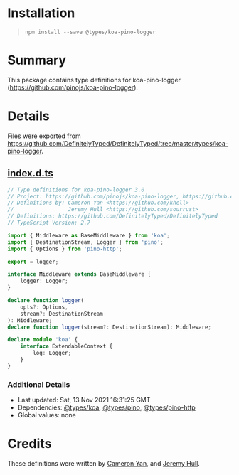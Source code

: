 # Installation
> `npm install --save @types/koa-pino-logger`

# Summary
This package contains type definitions for koa-pino-logger (https://github.com/pinojs/koa-pino-logger).

# Details
Files were exported from https://github.com/DefinitelyTyped/DefinitelyTyped/tree/master/types/koa-pino-logger.
## [index.d.ts](https://github.com/DefinitelyTyped/DefinitelyTyped/tree/master/types/koa-pino-logger/index.d.ts)
````ts
// Type definitions for koa-pino-logger 3.0
// Project: https://github.com/pinojs/koa-pino-logger, https://github.com/davidmarkclements/koa-pino-logger
// Definitions by: Cameron Yan <https://github.com/khell>
//                 Jeremy Hull <https://github.com/sourrust>
// Definitions: https://github.com/DefinitelyTyped/DefinitelyTyped
// TypeScript Version: 2.7

import { Middleware as BaseMiddleware } from 'koa';
import { DestinationStream, Logger } from 'pino';
import { Options } from 'pino-http';

export = logger;

interface Middleware extends BaseMiddleware {
    logger: Logger;
}

declare function logger(
    opts?: Options,
    stream?: DestinationStream
): Middleware;
declare function logger(stream?: DestinationStream): Middleware;

declare module 'koa' {
    interface ExtendableContext {
        log: Logger;
    }
}

````

### Additional Details
 * Last updated: Sat, 13 Nov 2021 16:31:25 GMT
 * Dependencies: [@types/koa](https://npmjs.com/package/@types/koa), [@types/pino](https://npmjs.com/package/@types/pino), [@types/pino-http](https://npmjs.com/package/@types/pino-http)
 * Global values: none

# Credits
These definitions were written by [Cameron Yan](https://github.com/khell), and [Jeremy Hull](https://github.com/sourrust).
